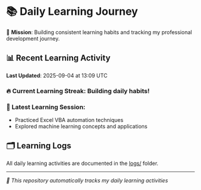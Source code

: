 # 📚 Daily Learning Journey

🎯 **Mission**: Building consistent learning habits and tracking my professional development journey.

## 📊 Recent Learning Activity

**Last Updated**: 2025-09-04 at 13:09 UTC

### 🔥 Current Learning Streak: Building daily habits!

### 📝 Latest Learning Session:
- Practiced Excel VBA automation techniques
- Explored machine learning concepts and applications

## 🗂️ Learning Logs

All daily learning activities are documented in the [logs/](./logs/) folder.

---
*🤖 This repository automatically tracks my daily learning activities*
